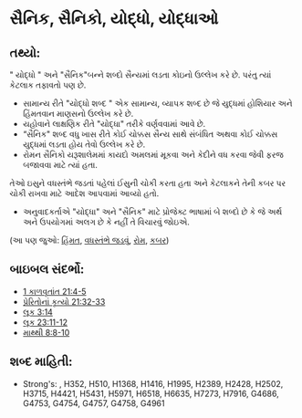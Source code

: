 # સૈનિક, સૈનિકો, યોદ્ધો, યોદ્ધાઓ 

## તથ્યો: 

" યોદ્ધો " અને "સૈનિક"બન્ને શબ્દો સૈન્યમાં લડતા કોઇનો ઉલ્લેખ કરે છે.
પરંતુ ત્યાં કેટલાક તફાવતો પણ છે.

* સામાન્ય રીતે "યોદ્ધો શબ્દ " એક સામાન્ય, વ્યાપક શબ્દ છે જે યુદ્ધમાં હોશિયાર અને હિંમતવાન માણસનો ઉલ્લેખ કરે છે.
* યહોવાને લાક્ષણિક રીતે "યોદ્ધા" તરીકે વર્ણવવામાં આવે છે.
* “સૈનિક"  શબ્દ વધુ ખાસ રીતે કોઈ ચોક્કસ સૈન્ય સાથે સંબંધિત અથવા કોઈ ચોક્કસ યુદ્ધમાં લડતા હોય તેવો ઉલ્લેખ કરે છે.
* રોમન સૈનિકો યરૂશાલેમમાં કાયદો અમલમાં મૂકવા  અને કેદીને વધ કરવા જેવી ફરજ બજાવવા માટે ત્યાં હતા.

તેઓ ઇસુને વધસ્તંભે જડતાં પહેલાં ઈસુની ચોકી કરતા હતા અને કેટલાકને તેની કબર પર ચોકી રાખવા માટે આદેશ આપવામાં આવ્યો હતો.

* અનુવાદકર્તાએ "યોદ્ધા" અને "સૈનિક" માટે પ્રોજેક્ટ ભાષામાં બે શબ્દો છે કે જે અર્થ અને ઉપયોગમાં અલગ છે કે નહીં તે વિચારવું જોઇએ.

(આ પણ જુઓ: [હિંમત](../other/courage.md), [વધસ્તંભે જડવું](../kt/crucify.md), [રોમ](../names/rome.md), [કબર](../other/tomb.md))

## બાઇબલ સંદર્ભો: 

* [1 કાળવૃતાંત 21:4-5](rc://gu/tn/help/1ch/21/04)
* [પ્રેરિતોનાં કૃત્યો 21:32-33](rc://gu/tn/help/act/21/32)
* [લૂક 3:14](rc://gu/tn/help/luk/03/14)
* [લૂક 23:11-12](rc://gu/tn/help/luk/23/11)
* [માથ્થી 8:8-10](rc://gu/tn/help/mat/08/08)

## શબ્દ માહિતી: 

* Strong's: , H352, H510, H1368, H1416, H1995, H2389, H2428, H2502, H3715, H4421, H5431, H5971, H6518, H6635, H7273, H7916, G4686, G4753, G4754, G4757, G4758, G4961
